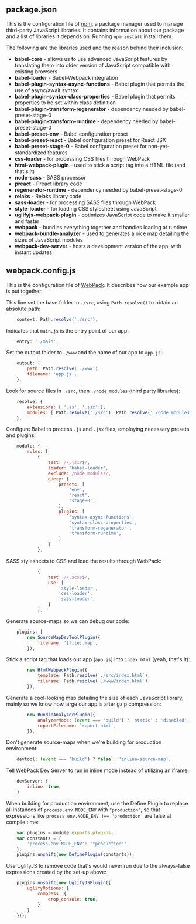 ## package.json

This is the configuration file of [npm](https://docs.npmjs.com/cli/npm), a package manager used to manage third-party JavaScript libraries. It contains information about our package and a list of libraries it depends on. Running `npm install` install them.

The following are the libraries used and the reason behind their inclusion:

* **babel-core** - allows us to use advanced JavaScript features by translating them into older version of JavaScript compatible with existing browsers
* **babel-loader** - Babel-Webpack integration
* **babel-plugin-syntax-async-functions** - Babel plugin that permits the use of async/await syntax
* **babel-plugin-syntax-class-properties** - Babel plugin that permits properties to be set within class definition
* **babel-plugin-transform-regenerator** - dependency needed by babel-preset-stage-0
* **babel-plugin-transform-runtime** - dependency needed by babel-preset-stage-0
* **babel-preset-env** - Babel configuration preset
* **babel-preset-react** - Babel configuration preset for React JSX
* **babel-preset-stage-0** - Babel configuration preset for non-yet-standardized features 
* **css-loader** - for processing CSS files through WebPack
* **html-webpack-plugin** - used to stick a script tag into a HTML file (and that's it)
* **node-sass** - SASS processor
* **preact** - Preact library code
* **regenerator-runtime** - dependency needed by babel-preset-stage-0
* **relaks** - Relaks library code
* **sass-loader** - for processing SASS files through WebPack
* **style-loader** - for loading CSS stylesheet using JavaScript
* **uglifyjs-webpack-plugin** - optimizes JavaScript code to make it smaller and faster
* **webpack** - bundles everything together and handles loading at runtime
* **webpack-bundle-analyzer** - used to generates a nice map detailing the sizes of JavaScript modules
* **webpack-dev-server** - hosts a development version of the app, with instant updates

## webpack.config.js

This is the configuration file of [WebPack](https://webpack.js.org/). It describes how our example app is put together.

This line set the base folder to `./src`, using `Path.resolve()` to obtain an absolute path:
```javascript
    context: Path.resolve('./src'),
```

Indicates that `main.js` is the entry point of our app:
```javascript
    entry: './main',
```

Set the output folder to `./www` and the name of our app to `app.js`:
```javascript
    output: {
        path: Path.resolve('./www'),
        filename: 'app.js',
    },
```

Look for source files in `./src`, then `./node_modules` (third party libraries):
```javascript
    resolve: {
        extensions: [ '.js', '.jsx' ],
        modules: [ Path.resolve('./src'), Path.resolve('./node_modules') ]
    },
```

Configure Babel to process `.js` and `.jsx` files, employing necessary presets and plugins:
```javascript
    module: {
        rules: [
            {
                test: /\.jsx?$/,
                loader: 'babel-loader',
                exclude: /node_modules/,
                query: {
                    presets: [
                        'env',
                        'react',
                        'stage-0',
                    ],
                    plugins: [
                        'syntax-async-functions',
                        'syntax-class-properties',
                        'transform-regenerator',
                        'transform-runtime',
                    ]
                }
            },
```        

SASS stylesheets to CSS and load the results through WebPack:
```javascript
            {
                test: /\.scss$/,
                use: [
                    'style-loader',
                    'css-loader',
                    'sass-loader',
                ]
            },
```

Generate source-maps so we can debug our code:
```javascript
    plugins: [
        new SourceMapDevToolPlugin({
            filename: '[file].map',
        }),
```

Stick a script tag that loads our app (`app.js`) into `index.html` (yeah, that's it):
```javascript
        new HtmlWebpackPlugin({
            template: Path.resolve(`./src/index.html`),
            filename: Path.resolve(`./www/index.html`),
        }),
```

Generate a cool-looking map detailing the size of each JavaScript library, mainly so we know how large our app is after gzip compression:
```javascript    
        new BundleAnalyzerPlugin({
            analyzerMode: (event === 'build') ? 'static' : 'disabled',
            reportFilename: `report.html`,
        }),  
```

Don't generate source-maps when we're building for production environment:
```javascript
    devtool: (event === 'build') ? false : 'inline-source-map',
```    

Tell WebPack Dev Server to run in inline mode instead of utilizing an iframe:
```javascript
    devServer: {
        inline: true,
    }
```

When building for production environment, use the Define Plugin to replace all instances of `process.env.NODE_ENV` with `"production"`, so that expressions like `process.env.NODE_ENV !== 'production'` are false at compile time:

```javascript
    var plugins = module.exports.plugins;
    var constants = {
        'process.env.NODE_ENV': '"production"',
    };
    plugins.unshift(new DefinePlugin(constants));
```

Use UglifyJS to remove code that's would never run due to the always-false expressions created by the set-up above:

```javascript
    plugins.unshift(new UglifyJSPlugin({
        uglifyOptions: {
            compress: {
                drop_console: true,
            }
        }
    }));
```
